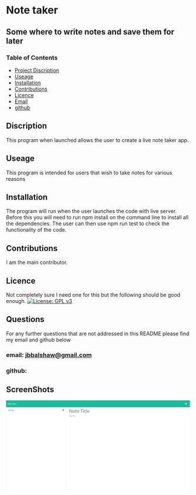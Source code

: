 # Note taker
## Some where to write notes and save them for later
### Table of Contents
- [Project Discription](#Discription)
- [Useage](#Useage)
- [Installation](#Installation)
- [Contributions](#Constributions)
- [Licence](#Licence)
- [Email](#Questions)
- [github](#Questions)

## Discription
This program when launched allows the user to create a live note taker app.

## Useage 
This program is intended for users that wish to take notes for various reasons 

## Installation
The program will run when the user launches the code with live server. Before this you will need to run npm install on the command line to install all the dependencies. The user can then use npm run test to check the functionality of the code.

## Contributions 
I am the main contributor.

## Licence 
Not completely sure I need one for this but the following should be good enough.
[![License: GPL v3](https://img.shields.io/badge/License-GPLv3-blue.svg)](https://www.gnu.org/licenses/gpl-3.0)

## Questions 
For any further questions that are not addressed in  this README please find my email and github below

### email: jbbalshaw@gmail.com
### github: 

## ScreenShots
![](./public/assets/images/Screenshot.jpg)
